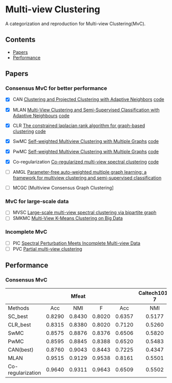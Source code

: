 # Multi-view Clustering
A categorization and reproduction for Multi-view Clustering(MvC).

## Contents
* [Papers](##papers)
* [Performance](##performance)
<!-- * [Datasets](#datasets)
* [Papers](#papers)
* [Leaderboard](#leaderboard) -->
  
## Papers
### Consensus MvC for better performance
 - [x] CAN [Clustering and Projected Clustering with Adaptive Neighbors](http://citeseerx.ist.psu.edu/viewdoc/download?doi=10.1.1.707.56&rep=rep1&type=pdf) [code]()
 - [x] MLAN [Multi-View Clustering and Semi-Supervised Classification with Adaptive Neighbours](https://www.aaai.org/ocs/index.php/AAAI/AAAI17/paper/viewPDFInterstitial/14833/14423)   [code]()
 - [x] CLR [The constrained laplacian rank algorithm for graph-based clustering](https://ojs.aaai.org/index.php/AAAI/article/download/10302/10161)  [code]()
 - [x] SwMC [Self-weighted Multiview Clustering with Multiple Graphs](https://www.ijcai.org/proceedings/2017/0357.pdf)  [code]()
 - [x] PwMC [Self-weighted Multiview Clustering with Multiple Graphs](https://www.ijcai.org/proceedings/2017/0357.pdf)  [code]()
 - [x] Co-regularization [Co-regularized multi-view spectral clustering](http://www.abhishek.umiacs.io/coregspectral.nips11.pdf)    [code]()
 - [ ] AMGL [Parameter-free auto-weighted multiple graph learning: a framework for multiview clustering and semi-supervised classification](https://www.ijcai.org/Proceedings/16/Papers/269.pdf)
 - [ ] MCGC [Multiview Consensus Graph Clustering]


### MvC for large-scale data
 - [ ] MVSC [Large-scale multi-view spectral clustering via bipartite graph](https://www.aaai.org/ocs/index.php/AAAI/AAAI15/paper/viewPaper/9641)
 - [ ] SMKMC [Multi-View K-Means Clustering on Big Data](https://www.researchgate.net/profile/Xiao-Cai-2/publication/258945832_Multi-View_K-Means_Clustering_on_Big_Data/links/0a85e5304c2a14700f000000/Multi-View-K-Means-Clustering-on-Big-Data.pdf)

### Incomplete MvC

 - [ ] PIC [Spectral Perturbation Meets Incomplete Multi-view Data](https://arxiv.org/pdf/1906.00098)
 - [ ] PVC [Partial multi-view clustering](https://ojs.aaai.org/index.php/AAAI/article/view/8973)

## Performance

### Consensus MvC
|                   |        |  Mfeat |        |        | Caltech101-7 |        |
|-------------------|:------:|:------:|:------:|:------:|:------------:|:------:|
| Methods           | Acc    | NMI    | F      | Acc    | NMI          | F      |
| SC_best           | 0.8290 | 0.8430 | 0.8020 | 0.6357 | 0.5177       | 0.2823 |
| CLR_best          | 0.8315 | 0.8380 | 0.8020 | 0.7120 | 0.5260       | 0.2670 |
| SwMC              | 0.8575 | 0.8876 | 0.8376 | 0.6506 | 0.5820       | 0.3192 |
| PwMC              | 0.8595 | 0.8845 | 0.8388 | 0.6520 | 0.5483       | 0.3195 |
| CAN(best)         | 0.8760 | 0.9043 | 0.8443 | 0.7225 | 0.4347       | 0.2475 |
| MLAN              | 0.9515 | 0.9129 | 0.9538 | 0.8161 | 0.5501       | 0.3792 |
| Co-regularization | 0.9640 | 0.9311 | 0.9643 | 0.6509 | 0.5502       | 0.3077 |
